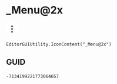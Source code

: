 # _Menu@2x
![](/img/_Menu@2x.png)

``` CSharp
EditorGUIUtility.IconContent("_Menu@2x")
```
## GUID
```
-7134199221773064657
```
